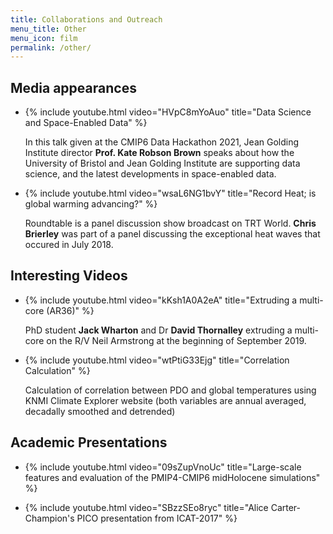 ```yaml
---
title: Collaborations and Outreach
menu_title: Other
menu_icon: film
permalink: /other/
---
```


## Media appearances

<ul class="grid">
<li class="video" markdown="1">

{% include youtube.html video="HVpC8mYoAuo" title="Data Science and Space-Enabled Data" %}

In this talk given at the CMIP6 Data Hackathon 2021, Jean Golding Institute
director **Prof. Kate Robson Brown** speaks about how the University of
Bristol and Jean Golding Institute are supporting data science, and the
latest developments in space-enabled data.

</li>
<li class="video" markdown="1">

{% include youtube.html video="wsaL6NG1bvY" title="Record Heat; is global warming advancing?" %}

Roundtable is a panel discussion show broadcast on TRT World. **Chris Brierley** was part of a panel discussing the exceptional heat waves that occured in July 2018.

</li>
</ul>

## Interesting Videos

<ul class="grid">
<li class="video" markdown="1">

{% include youtube.html video="kKsh1A0A2eA" title="Extruding a multi-core (AR36)" %}

PhD student **Jack Wharton** and Dr **David Thornalley** extruding a multi-core on the R/V Neil Armstrong at the beginning of September 2019.

</li>
<li class="video" markdown="1">

{% include youtube.html video="wtPtiG33Ejg" title="Correlation Calculation" %}

Calculation of correlation between PDO and global temperatures using KNMI Climate Explorer website (both variables are annual averaged, decadally smoothed and detrended)

</li>
</ul>


## Academic Presentations

<ul class="grid">
<li class="video" markdown="1">

{% include youtube.html video="09sZupVnoUc" title="Large-scale features and evaluation of the PMIP4-CMIP6 midHolocene simulations" %}

</li>
<li class="video" markdown="1">

{% include youtube.html video="SBzzSEo8ryc" title="Alice Carter-Champion's PICO presentation from ICAT-2017" %}

</li>
</ul>

